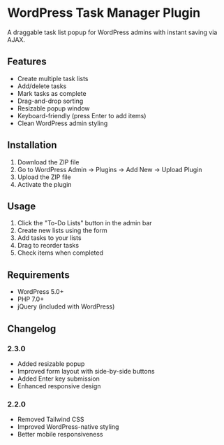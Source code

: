 # WordPress Task Manager Plugin

A draggable task list popup for WordPress admins with instant saving via AJAX.

## Features
- Create multiple task lists
- Add/delete tasks
- Mark tasks as complete
- Drag-and-drop sorting
- Resizable popup window
- Keyboard-friendly (press Enter to add items)
- Clean WordPress admin styling

## Installation
1. Download the ZIP file
2. Go to WordPress Admin → Plugins → Add New → Upload Plugin
3. Upload the ZIP file
4. Activate the plugin

## Usage
1. Click the "To-Do Lists" button in the admin bar
2. Create new lists using the form
3. Add tasks to your lists
4. Drag to reorder tasks
5. Check items when completed

## Requirements
- WordPress 5.0+
- PHP 7.0+
- jQuery (included with WordPress)

## Changelog

### 2.3.0
- Added resizable popup
- Improved form layout with side-by-side buttons
- Added Enter key submission
- Enhanced responsive design

### 2.2.0
- Removed Tailwind CSS
- Improved WordPress-native styling
- Better mobile responsiveness